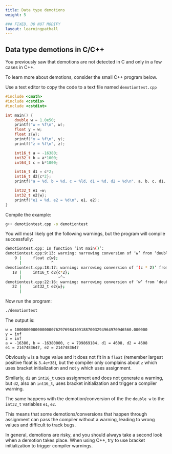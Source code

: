 ```yaml
---
title: Data type demotions
weight: 5

### FIXED, DO NOT MODIFY
layout: learningpathall
---
```


## Data type demotions in C/C++

You previously saw that demotions are not detected in C and only in a few cases in C++. 

To learn more about demotions, consider the small C++ program below.

Use a text editor to copy the code to a text file named `demotiontest.cpp`

```C++
#include <cmath>
#include <cstdio>
#include <cstdint>

int main() {
    double w = 1.0e50;
    printf("w = %f\n", w);
    float y = w;
    float z{w};
    printf("y = %f\n", y);
    printf("z = %f\n", z);

    int16_t a = -16380;
    int32_t b = a*1000;
    int64_t c = b*1000;

    int16_t d1 = c*2;
    int16_t d2{c*2};
    printf("a = %d, b = %d, c = %ld, d1 = %d, d2 = %d\n", a, b, c, d1, d2);

    int32_t e1 =w;
    int32_t e2{w};
    printf("e1 = %d, e2 = %d\n", e1, e2);
}
```

Compile the example:

```bash
g++ demotiontest.cpp -o demotiontest
```

You will most likely get the following warnings, but the program will compile successfully:

```bash
demotiontest.cpp: In function ‘int main()’:
demotiontest.cpp:9:13: warning: narrowing conversion of ‘w’ from ‘double’ to ‘float’ [-Wnarrowing]
    9 |     float z{w};
      |             ^
demotiontest.cpp:18:17: warning: narrowing conversion of ‘(c * 2)’ from ‘int64_t’ {aka ‘long int’} to ‘int16_t’ {aka ‘short int’} [-Wnarrowing]
   18 |     int16_t d2{c*2};
      |                ~^~
demotiontest.cpp:22:16: warning: narrowing conversion of ‘w’ from ‘double’ to ‘int32_t’ {aka ‘int’} [-Wnarrowing]
   22 |     int32_t e2{w};
      |
```

Now run the program:

```bash
./demotiontest 
```

The output is:

```output
w = 100000000000000007629769841091887003294964970946560.000000
y = inf
z = inf
a = -16380, b = -16380000, c = 799869184, d1 = 4608, d2 = 4608
e1 = 2147483647, e2 = 2147483647
```

Obviously `w` is a huge value and it does not fit in a `float` (remember largest positive float is `3.4e+38`), but the compiler only complains about `z` which uses bracket initialization and not `y` which uses assignment. 

Similarly, `d1` an `int16_t` uses assignment and does not generate a warning, but `d2`, also an `int16_t`, uses bracket initialization and trigger a compiler warning.

The same happens with the demotion/conversion of the the `double w` to the `int32_t` variables `e1`, `e2`.

This means that some demotions/conversions that happen through assignment can pass the compiler without a warning, leading to wrong values and difficult to track bugs.

In general, demotions are risky, and you should always take a second look when a demotion takes place. When using C++, try to use bracket initialization to trigger compiler warnings.
